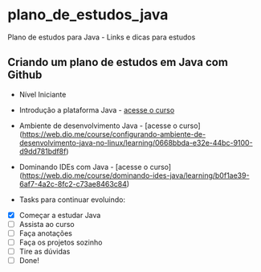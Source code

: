 # plano_de_estudos_java
Plano de estudos para Java - Links e dicas para estudos
## Criando um plano de estudos em Java com Github

- Nível Iniciante

- Introdução a plataforma Java - [acesse o curso](https://web.dio.me/course/introducao-ao-ecossistema-e-documentacao-java/learning/54e1ad91-8842-4065-bc89-37329f54f0cd)
- Ambiente de desenvolvimento Java - [acesse o curso] (https://web.dio.me/course/configurando-ambiente-de-desenvolvimento-java-no-linux/learning/0668bbda-e32e-44bc-9100-d9dd781bdf8f)
- Dominando IDEs com Java - [acesse o curso] (https://web.dio.me/course/dominando-ides-java/learning/b0f1ae39-6af7-4a2c-8fc2-c73ae8463c84)

 - Tasks para continuar evoluindo:

 - [X] Começar a estudar Java
 - [ ] Assista ao curso
 - [ ] Faça anotações
 - [ ] Faça os projetos sozinho
 - [ ] Tire as dúvidas
 - [ ] Done! 
